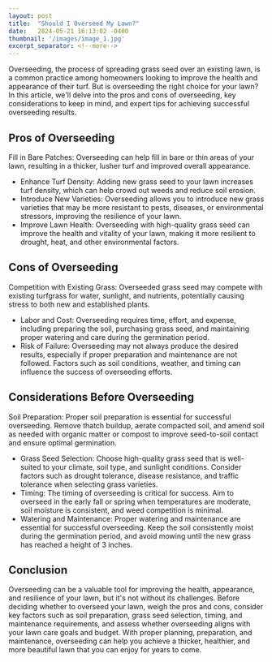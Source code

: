 ```yaml
---
layout: post
title:  "Should I Overseed My Lawn?"
date:   2024-05-21 16:13:02 -0400
thumbnail: '/images/image_1.jpg'
excerpt_separator: <!--more-->
---
```

Overseeding, the process of spreading grass seed over an existing lawn, is a common practice among homeowners looking to improve the health and appearance of their turf. <!--more-->But is overseeding the right choice for your lawn? In this article, we'll delve into the pros and cons of overseeding, key considerations to keep in mind, and expert tips for achieving successful overseeding results.

## Pros of Overseeding
Fill in Bare Patches: Overseeding can help fill in bare or thin areas of your lawn, resulting in a thicker, lusher turf and improved overall appearance.
* Enhance Turf Density: Adding new grass seed to your lawn increases turf density, which can help crowd out weeds and reduce soil erosion.
* Introduce New Varieties: Overseeding allows you to introduce new grass varieties that may be more resistant to pests, diseases, or environmental stressors, improving the resilience of your lawn.
* Improve Lawn Health: Overseeding with high-quality grass seed can improve the health and vitality of your lawn, making it more resilient to drought, heat, and other environmental factors.

## Cons of Overseeding
Competition with Existing Grass: Overseeded grass seed may compete with existing turfgrass for water, sunlight, and nutrients, potentially causing stress to both new and established plants.
* Labor and Cost: Overseeding requires time, effort, and expense, including preparing the soil, purchasing grass seed, and maintaining proper watering and care during the germination period.
* Risk of Failure: Overseeding may not always produce the desired results, especially if proper preparation and maintenance are not followed. Factors such as soil conditions, weather, and timing can influence the success of overseeding efforts.

## Considerations Before Overseeding
Soil Preparation: Proper soil preparation is essential for successful overseeding. Remove thatch buildup, aerate compacted soil, and amend soil as needed with organic matter or compost to improve seed-to-soil contact and ensure optimal germination.
* Grass Seed Selection: Choose high-quality grass seed that is well-suited to your climate, soil type, and sunlight conditions. Consider factors such as drought tolerance, disease resistance, and traffic tolerance when selecting grass varieties.
* Timing: The timing of overseeding is critical for success. Aim to overseed in the early fall or spring when temperatures are moderate, soil moisture is consistent, and weed competition is minimal.
* Watering and Maintenance: Proper watering and maintenance are essential for successful overseeding. Keep the soil consistently moist during the germination period, and avoid mowing until the new grass has reached a height of 3 inches.

## Conclusion
Overseeding can be a valuable tool for improving the health, appearance, and resilience of your lawn, but it's not without its challenges. Before deciding whether to overseed your lawn, weigh the pros and cons, consider key factors such as soil preparation, grass seed selection, timing, and maintenance requirements, and assess whether overseeding aligns with your lawn care goals and budget. With proper planning, preparation, and maintenance, overseeding can help you achieve a thicker, healthier, and more beautiful lawn that you can enjoy for years to come.
